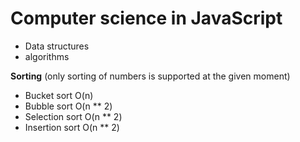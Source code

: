 # Computer science in JavaScript
* Data structures
* algorithms

**Sorting** (only sorting of numbers is supported at the given moment)
* Bucket sort O(n)
* Bubble sort O(n ** 2)
* Selection sort O(n ** 2)
* Insertion sort O(n ** 2)
